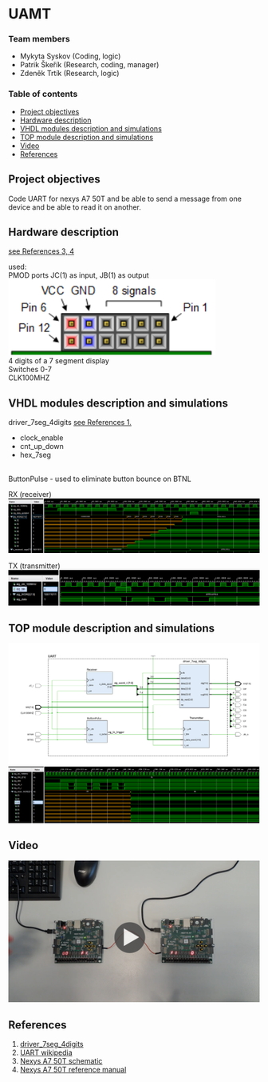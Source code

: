 # UAMT

### Team members

* Mykyta Syskov (Coding, logic)
* Patrik Škeřík (Research, coding, manager)
* Zdeněk Trtík (Research, logic)

### Table of contents

* [Project objectives](#objectives)
* [Hardware description](#hardware)
* [VHDL modules description and simulations](#modules)
* [TOP module description and simulations](#top)
* [Video](#video)
* [References](#references)

<a name="objectives"></a>

## Project objectives

Code UART for nexys A7 50T and be able to send a message from one device and be able to read it on another. 

<a name="hardware"></a>

## Hardware description

[see References 3, 4](#references) <br>

used: <br>
PMOD ports JC(1) as input, JB(1) as output <br>
![](images/pmod.png) <br>
4 digits of a 7 segment display <br>
Switches 0-7 <br>
CLK100MHZ <br>

<a name="modules"></a>

## VHDL modules description and simulations

driver_7seg_4digits [see References 1.](#references)
* clock_enable <br>
* cnt_up_down <br>
* hex_7seg <br>
<br>
ButtonPulse - used to eliminate button bounce on BTNL

RX (receiver)
<br>
![](images/receiver_tb.PNG)

TX (transmitter)
<br>
![](images/Transmitter_tb.PNG)

<a name="top"></a>

## TOP module description and simulations

![](images/UART_scheme_remastered.png)
![](images/top_tb.PNG)

<a name="video"></a>

## Video

[![Watch the video](images/video_thumb.png)](https://youtu.be/hMCPjpuThu8)

<a name="references"></a>

## References

1. [driver_7seg_4digits](https://github.com/skerikpa/digital-electronics-1/tree/main/07-display_driver)
2. [UART wikipedia](https://en.wikipedia.org/wiki/Universal_asynchronous_receiver-transmitter)
3. [Nexys A7 50T schematic](https://github.com/tomas-fryza/digital-electronics-1/blob/master/docs/nexys-a7-sch.pdf)
4. [Nexys A7 50T reference manual](https://digilent.com/reference/programmable-logic/nexys-a7/reference-manual?redirect=1)
